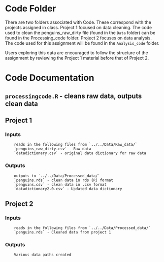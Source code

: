 # Code Folder

There are two folders associated with Code. These correspond with the projects assigned in class. Project 1 focused on data cleaning. The code used to clean the penguins_raw_dirty file (found in the `Data` folder) can be found in the Processing_code folder. Project 2 focuses on data analysis. The code used for this assignment will be found in the `Analysis_code` folder. 

Users exploring this data are encouraged to follow the structure of the assignment by reviewing the Project 1 material before that of Project 2. 

# Code Documentation

## `processingcode.R` - cleans raw data, outputs clean data

## Project 1

### Inputs
		reads in the following files from `../../Data/Raw_data/`
		`penguins_raw_dirty.csv` - Raw data
		`datadictionary.csv` - original data dictionary for raw data

### Outputs
		outputs to `../../Data/Processed_data/`
		`penguins.rds` - clean data in rds (R) format
		`penguins.csv` - clean data in .csv format
		`datadictionary2.0.csv` - Updated data dictionary 

## Project 2

### Inputs
		reads in the following files from `../../Data/Processed_data/`
		`penguins.rds` - Cleaned data from project 1
		
### Outputs
		Various data paths created
		
